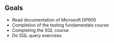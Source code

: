 ## Goals 

- Read documentation of Microsoft DP900
- Completion of the testing fundamentals course
- Completing the SQL course
- Do SQL query exercises

